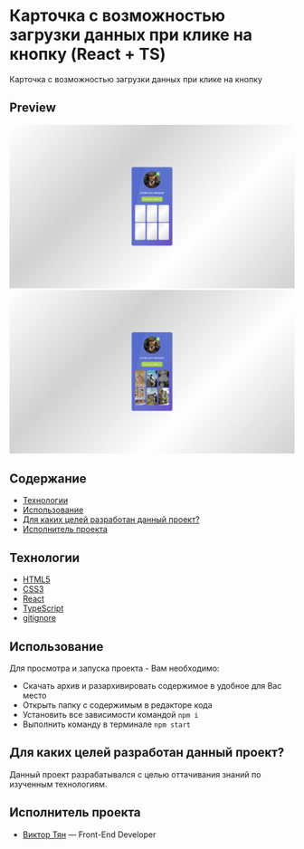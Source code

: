 # Карточка с возможностью загрузки данных при клике на кнопку (React + TS)

Карточка с возможностью загрузки данных при клике на кнопку

## Preview

![Wheels preview](https://github.com/vityan99/user-card/blob/main/preview-1.png)
![Wheels preview](https://github.com/vityan99/user-card/blob/main/preview-2.png)

## Содержание

- [Технологии](#технологии)
- [Использование](#использование)
- [Для каких целей разработан данный проект?](#для-каких-целей-разработан-данный-проект)
- [Исполнитель проекта](#исполнитель-проекта)

## Технологии

- [HTML5](https://html.com/html5/)
- [CSS3](https://www.w3schools.com/W3CSS/)
- [React](https://reactdev.ru/)
- [TypeScript](https://www.typescriptlang.org/)
- [gitignore](https://docs.gitignore.io/)

## Использование

Для просмотра и запуска проекта - Вам необходимо:

- Скачать архив и разархивировать содержимое в удобное для Вас место
- Открыть папку с содержимым в редакторе кода
- Установить все зависимости командой `npm i`
- Выполнить команду в терминале `npm start`

## Для каких целей разработан данный проект?

Данный проект разрабатывался с целью оттачивания знаний по изученным технологиям.

## Исполнитель проекта

- [Виктор Тян](https://t.me/vityan00) — Front-End Developer
